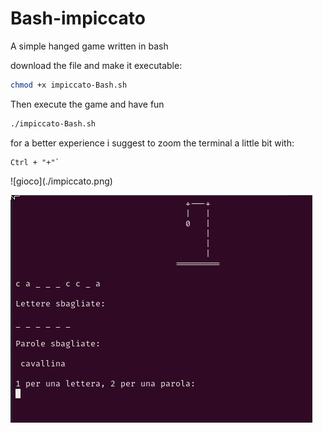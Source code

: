 # Bash-impiccato
A simple hanged game written in bash

download the file and make it executable:
```bash
chmod +x impiccato-Bash.sh
```
Then execute the game and have fun
```bash
./impiccato-Bash.sh
```

for a better experience i suggest to zoom the terminal a little bit with:
```
Ctrl + "+"`
```
<!-->
![gioco](./impiccato.png)
<!-->
![partita](./gioco.png)
